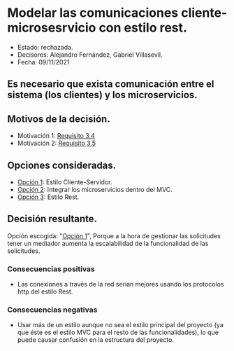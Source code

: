 # Modelar las comunicaciones cliente-microsesrvicio con estilo rest.

* Estado: rechazada.
* Decisores: Alejandro Fernández, Gabriel Villasevil.
* Fecha: 09/11/2021

## Es necesario que exista comunicación entre el sistema (los clientes) y los microservicios.

## Motivos de la decisión.

* Motivación 1: [Requisito 3.4](https://github.com/santo2927/DAS-2021-22-/blob/master/Requisitos/R3.4%20Almacenar%20Lolalización%20de%20Microservicios.txt)
* Motivación 2: [Requisito 3.5](https://github.com/santo2927/DAS-2021-22-/blob/master/Requisitos/R3.5%20Comunicación%20Cliente-Microservicio.txt)

## Opciones consideradas.

* [Opción 1](https://github.com/santo2927/DAS-2021-22-/edit/master/Decisión%20de%20diseño%207.1.md): Estilo Cliente-Servidor.
* [Opción 2](https://github.com/santo2927/DAS-2021-22-/edit/master/Decisión%20de%20diseño%207.2.md): Integrar los microservicios dentro del MVC.
* [Opción 3](https://github.com/santo2927/DAS-2021-22-/edit/master/Decisión%20de%20diseño%207.3.md): Estilo Rest.

## Decisión resultante.

Opción escogida: "[Opción 1](https://github.com/santo2927/DAS-2021-22-/edit/master/Decisión%20de%20diseño%207.1.md)", Porque a la hora de gestionar las solicitudes tener un mediador aumenta la escalabilidad de la funcionalidad de las solicitudes.

### Consecuencias positivas

* Las conexiones a través de la red serían mejores usando los protocolos http del estilo Rest.

### Consecuencias negativas

* Usar más de un estilo aunque no sea el estilo principal del proyecto (ya que éste es el estilo MVC para el resto de las funcionalidades), lo que puede causar confusión en la estructura del proyecto.

